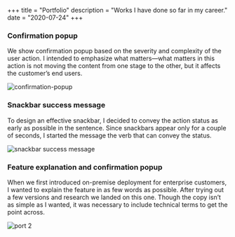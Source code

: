 +++
title = "Portfolio"
description = "Works I have done so far in my career."
date = "2020-07-24"
+++
### Confirmation popup

We show confirmation popup based on the severity and complexity of the user action. I intended to emphasize what matters—what matters in this action is not moving the content from one stage to the other, but it affects the customer’s end users.

![confirmation-popup](/confirmation-popup.png)

### Snackbar success message

To design an effective snackbar, I decided to convey the action status as early as possible in the sentence. Since snackbars appear only for a couple of seconds, I started the message the verb that can convey the status.

![snackbar success message](/snackbar-success-message.png)

### Feature explanation and confirmation popup

When we first introduced on-premise deployment for enterprise customers, I wanted to explain the feature in as few words as possible. After trying out a few versions and research we landed on this one. Though the copy isn’t as simple as I wanted, it was necessary to include  technical terms to get the point across.

![port 2](/port-2.png)